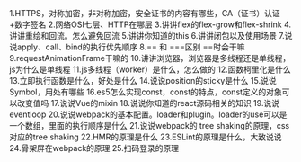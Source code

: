 1.HTTPS，对称加密，非对称加密，安全证书的内容有哪些，CA（证书）认证+数字签名
2.网络OSI七层、HTTP在哪层
3.讲讲flex的flex-grow和flex-shrink
4.讲讲重绘和回流。怎么避免回流
5.讲讲你知道的this
6.讲讲闭包以及使用场景
7.说说apply、call、bind的执行优先顺序
8.== 和 ===区别 ==时会干嘛
9.requestAnimationFrame干嘛的
10.讲讲浏览器，浏览器是多线程还是单线程，js为什么是单线程
11.js多线程（worker）是什么，怎么做的
12.函数柯里化是什么
13.立即执行函数是什么，好处是什么
14.说说position的sticky是什么
15.说说Symbol，用处有哪些
16.es5怎么实现const，const的特点，const定义的对象可以改变值吗
17.说说Vue的mixin
18.说说你知道的react源码相关的知识
19.说说eventloop
20.说说webpack的基本配置。loader和plugin。loader的use可以是一个数组，里面的执行顺序是什么
21.说说webpack的 tree shaking的原理，css对应的tree shaking
22.HMR的原理是什么
23.ESLint的原理是什么，大致说说
24.骨架屏在webpack的原理
25.扫码登录的原理


